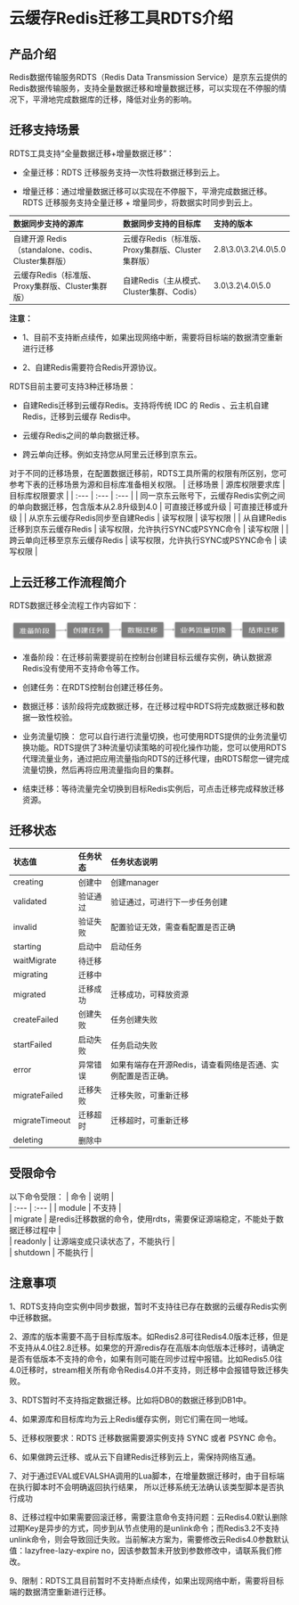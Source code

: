 # 云缓存Redis迁移工具RDTS介绍

## 产品介绍

Redis数据传输服务RDTS（Redis Data Transmission Service）是京东云提供的Redis数据传输服务，支持全量数据迁移和增量数据迁移，可以实现在不停服的情况下，平滑地完成数据库的迁移，降低对业务的影响。

## 迁移支持场景

RDTS工具支持“全量数据迁移+增量数据迁移”：

-   全量迁移：RDTS 迁移服务支持一次性将数据迁移到云上。

-   增量迁移：通过增量数据迁移可以实现在不停服下，平滑完成数据迁移。RDTS 迁移服务支持全量迁移 + 增量同步，将数据实时同步到云上。

| 数据同步支持的源库 |  数据同步支持的目标库  |    支持的版本  | 
| :--- | :---  |  :---  | 
| 自建开源 Redis（standalone、codis、Cluster集群版）| 云缓存Redis（标准版、Proxy集群版、Cluster集群版）   |  2.8\3.0\3.2\4.0\5.0  | 
| 云缓存Redis（标准版、Proxy集群版、Cluster集群版）  |  自建Redis（主从模式、Cluster集群、Codis）    | 3.0\3.2\4.0\5.0 | 



**注意：**

-   1、目前不支持断点续传，如果出现网络中断，需要将目标端的数据清空重新进行迁移

-   2、自建Redis需要符合Redis开源协议。

RDTS目前主要可支持3种迁移场景：

-   自建Redis迁移到云缓存Redis。支持将传统 IDC 的 Redis 、云主机自建Redis，迁移到云缓存 Redis中。

-   云缓存Redis之间的单向数据迁移。

-   跨云单向迁移。例如支持您从阿里云迁移到京东云。

对于不同的迁移场景，在配置数据迁移前，RDTS工具所需的权限有所区别，您可参考下表的迁移场景为源和目标库准备相关权限。
| 迁移场景 |  源库权限要求库  |    目标库权限要求  | 
| :--- | :---  |  :---  | 
| 同一京东云账号下，云缓存Redis实例之间的单向数据迁移，包含版本从2.8升级到4.0  | 可直接迁移或升级  |  可直接迁移或升级 | 
| 从京东云缓存Redis同步至自建Redis | 读写权限  | 读写权限 | 
| 从自建Redis迁移到京东云缓存Redis | 读写权限，允许执行SYNC或PSYNC命令 | 读写权限  | 
| 跨云单向迁移至京东云缓存Redis  | 读写权限，允许执行SYNC或PSYNC命令 |  读写权限  | 

## 上云迁移工作流程简介

RDTS数据迁移全流程工作内容如下： 

![](../../../../image/Redis/Data-Migration-1.png)

-   准备阶段：在迁移前需要提前在控制台创建目标云缓存实例，确认数据源Redis没有使用不支持命令等工作。

-   创建任务：在RDTS控制台创建迁移任务。

-   数据迁移：该阶段将完成数据迁移，在迁移过程中RDTS将完成数据迁移和数据一致性校验。

-   业务流量切换： 您可以自行进行流量切换，也可使用RDTS提供的业务流量切换功能。RDTS提供了3种流量切读策略的可视化操作功能，您可以使用RDTS代理流量业务，通过把应用流量指向RDTS的迁移代理，由RDTS帮您一键完成流量切换，然后再将应用流量指向目的集群。

-   结束迁移：等待流量完全切换到目标Redis实例后，可点击迁移完成释放迁移资源。

## 迁移状态
|  状态值 |  任务状态   |    任务状态说明  | 
| :--- | :---  |  :---  | 
|  creating	   |   创建中	   |   创建manager   |   
|  validated   |   	验证通过  |   	验证通过，可进行下一步任务创建   |   
|  invalid	   |   验证失败   |   	配置验证无效，需查看配置是否正确   |   
|  starting	   |   启动中	   |   启动任务   |   
|  waitMigrate |   	待迁移	   |      |   
|  migrating   |   	迁移中    |    	   |   
|  migrated	   |   迁移成功	  |   迁移成功，可释放资源   |   
|  createFailed   | 创建失败  |   任务创建失败   |   
|  startFailed    |启动失败	  |   任务启动失败   |   
|  error	     |   异常错误	  |   如果有端存在开源Redis，请查看网络是否通、实例配置是否正确。   |   
|  migrateFailed  |迁移失败   |   	迁移失败，可重新迁移   |   
|  migrateTimeout |迁移超时   |   	迁移超时，可重新迁移   |   
|  deleting	   |   删除中	   |      |   

## 受限命令
以下命令受限：
|  命令   |  说明   |  
| :--- | :---  |
|  module	   |  不支持   |  
|  migrate   |  	是redis迁移数据的命令，使用rdts，需要保证源端稳定，不能处于数据迁移过程中     |  
|  readonly  |    	让源端变成只读状态了，不能执行    |  
|  shutdown  |   	不能执行   |  


##  注意事项

1、RDTS支持向空实例中同步数据，暂时不支持往已存在数据的云缓存Redis实例中迁移数据。

2、源库的版本需要不高于目标库版本。如Redis2.8可往Redis4.0版本迁移，但是不支持从4.0往2.8迁移。如果您的开源redis存在高版本向低版本迁移时，请确定是否有低版本不支持的命令，如果有则可能在同步过程中报错。比如Redis5.0往4.0迁移时，stream相关所有命令Redis4.0并不支持，则迁移中会报错导致迁移失败。

3、RDTS暂时不支持指定数据迁移。比如将DB0的数据迁移到DB1中。

4、如果源库和目标库均为云上Redis缓存实例，则它们需在同一地域。

5、迁移权限要求：RDTS 迁移数据需要源实例支持 SYNC 或者 PSYNC 命令。

6、如果做跨云迁移、或从云下自建Redis迁移到云上，需保持网络互通。

7、对于通过EVAL或EVALSHA调用的Lua脚本，在增量数据迁移时，由于目标端在执行脚本时不会明确返回执行结果， 所以迁移系统无法确认该类型脚本是否执行成功

8、迁移过程中如果需要回滚迁移，需要注意命令支持问题：云Redis4.0默认删除过期Key是异步的方式，同步到从节点使用的是unlink命令；而Redis3.2不支持unlink命令，则会导致回迁失败。当前解决方案为，需要修改云Redis4.0参数默认值：lazyfree-lazy-expire no，因该参数暂未开放到参数修改中，请联系我们修改。

9、限制：RDTS工具目前暂时不支持断点续传，如果出现网络中断，需要将目标端的数据清空重新进行迁移。

